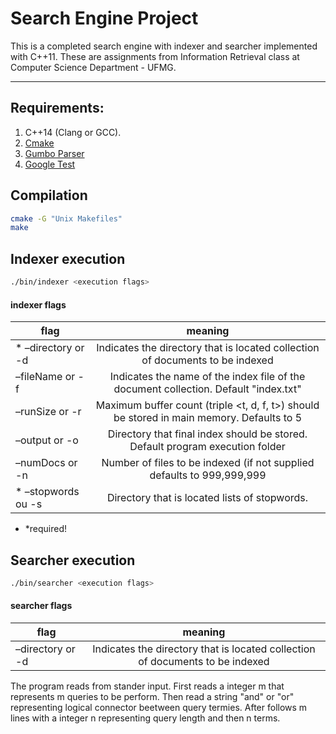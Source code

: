 
# Search Engine Project
This is a completed search engine with indexer and searcher implemented with C++11. 
These are assignments from Information Retrieval class at Computer Science Department - UFMG.

---

## Requirements:
1. C++14 (Clang or GCC).
2. [Cmake](http://www.cmake.org/)
3. [Gumbo Parser](https://github.com/google/gumbo-parser)
4. [Google Test](https://code.google.com/p/googletest/)

## Compilation

```bash
cmake -G "Unix Makefiles"
make
```

## Indexer execution

```bash
./bin/indexer <execution flags>
```

#### indexer flags

| flag             | meaning       |
| -------------    |:-------------:|
|* –directory or -d| Indicates the directory that is located collection of documents to be indexed|
|  –fileName or -f | Indicates the name of the index file of the document collection. Default "index.txt"|
|–runSize or -r    | Maximum buffer count (triple <t, d, f, t>) should be stored in main memory. Defaults to 5|
|–output or -o     | Directory that final index should be stored. Default program execution folder|
|–numDocs or -n    | Number of files to be indexed (if not supplied defaults to 999,999,999|
|* –stopwords ou -s| Directory that is located lists of stopwords.|

* *required!

## Searcher execution

```bash
./bin/searcher <execution flags>
```

#### searcher flags

| flag           | meaning       |
| -------------  |:-------------:|
|–directory or -d| Indicates the directory that is located collection of documents to be indexed|

The program reads from stander input. First reads a integer m that represents m queries to be perform. 
Then read a string "and" or "or" representing logical connector beetween query termies.
After follows m lines with a integer n representing query length and then n terms.


